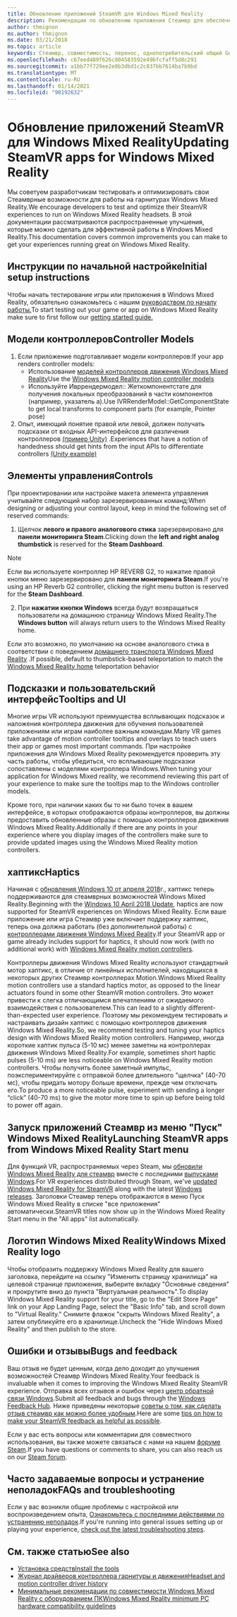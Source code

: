 ```yaml
---
title: Обновление приложений SteamVR для Windows Mixed Reality
description: Рекомендации по обновлению приложения Стеамвр для обеспечения максимальной совместимости с гарнитурами Windows Mixed Reality.
author: thmignon
ms.author: thmignon
ms.date: 03/21/2018
ms.topic: article
keywords: Стеамвр, совместимость, перенос, однопотребительский общий Gen, гарнитура смешанной реальности, гарнитура Windows Mixed Reality, миграция, Windows 10, Steam, контроллеры движения, хаптикс
ms.openlocfilehash: c67eed489f626c804583592e496fcfaff5d8c291
ms.sourcegitcommit: a1bb77f729ee2e0b3dbd1c2c837bb7614ba7b9bd
ms.translationtype: MT
ms.contentlocale: ru-RU
ms.lasthandoff: 01/14/2021
ms.locfileid: "98192632"
---
```

# <a name="updating-steamvr-apps-for-windows-mixed-reality"></a><span data-ttu-id="7f61b-104">Обновление приложений SteamVR для Windows Mixed Reality</span><span class="sxs-lookup"><span data-stu-id="7f61b-104">Updating SteamVR apps for Windows Mixed Reality</span></span>

<span data-ttu-id="7f61b-105">Мы советуем разработчикам тестировать и оптимизировать свои Стеамврные возможности для работы на гарнитурах Windows Mixed Reality.</span><span class="sxs-lookup"><span data-stu-id="7f61b-105">We encourage developers to test and optimize their SteamVR experiences to run on Windows Mixed Reality headsets.</span></span> <span data-ttu-id="7f61b-106">В этой документации рассматриваются распространенные улучшения, которые можно сделать для эффективной работы в Windows Mixed Reality.</span><span class="sxs-lookup"><span data-stu-id="7f61b-106">This documentation covers common improvements you can make to get your experiences running great on Windows Mixed Reality.</span></span>

## <a name="initial-setup-instructions"></a><span data-ttu-id="7f61b-107">Инструкции по начальной настройке</span><span class="sxs-lookup"><span data-stu-id="7f61b-107">Initial setup instructions</span></span>

<span data-ttu-id="7f61b-108">Чтобы начать тестирование игры или приложения в Windows Mixed Reality, обязательно ознакомьтесь с нашим [руководством по началу работы.](https://aka.ms/WindowsMixedRealitySteamVR)</span><span class="sxs-lookup"><span data-stu-id="7f61b-108">To start testing out your game or app on Windows Mixed Reality make sure to first follow our [getting started guide.](https://aka.ms/WindowsMixedRealitySteamVR)</span></span>

## <a name="controller-models"></a><span data-ttu-id="7f61b-109">Модели контроллеров</span><span class="sxs-lookup"><span data-stu-id="7f61b-109">Controller Models</span></span>

1. <span data-ttu-id="7f61b-110">Если приложение подготавливает модели контроллеров:</span><span class="sxs-lookup"><span data-stu-id="7f61b-110">If your app renders controller models:</span></span>
    * <span data-ttu-id="7f61b-111">Использование [моделей контроллеров движения Windows Mixed Reality](../../design/motion-controllers.md#rendering-the-motion-controller-model)</span><span class="sxs-lookup"><span data-stu-id="7f61b-111">Use the [Windows Mixed Reality motion controller models](../../design/motion-controllers.md#rendering-the-motion-controller-model)</span></span>
    * <span data-ttu-id="7f61b-112">Используйте Ивррендермодел:: Жеткомпонентстате для получения локальных преобразований в части компонентов (например, указатель a).</span><span class="sxs-lookup"><span data-stu-id="7f61b-112">Use IVRRenderModel::GetComponentState to get local transforms to component parts (for example, Pointer pose)</span></span>
2. <span data-ttu-id="7f61b-113">Опыт, имеющий понятие правой или левой, должен получать подсказки от входных API-интерфейсов для различения контроллеров [(пример Unity)](../unity/motion-controllers-in-unity.md#unity-buttonaxis-mapping-table) .</span><span class="sxs-lookup"><span data-stu-id="7f61b-113">Experiences that have a notion of handedness should get hints from the input APIs to differentiate controllers [(Unity example)](../unity/motion-controllers-in-unity.md#unity-buttonaxis-mapping-table)</span></span>

## <a name="controls"></a><span data-ttu-id="7f61b-114">Элементы управления</span><span class="sxs-lookup"><span data-stu-id="7f61b-114">Controls</span></span>

<span data-ttu-id="7f61b-115">При проектировании или настройке макета элемента управления учитывайте следующий набор зарезервированных команд:</span><span class="sxs-lookup"><span data-stu-id="7f61b-115">When designing or adjusting your control layout, keep in mind the following set of reserved commands:</span></span>
1. <span data-ttu-id="7f61b-116">Щелчок **левого и правого аналогового стика** зарезервировано для **панели мониторинга Steam**.</span><span class="sxs-lookup"><span data-stu-id="7f61b-116">Clicking down the **left and right analog thumbstick** is reserved for the **Steam Dashboard**.</span></span>

> [!NOTE]
> <span data-ttu-id="7f61b-117">Если вы используете контроллер HP REVERB G2, то нажатие правой кнопки меню зарезервировано для **панели мониторинга Steam**.</span><span class="sxs-lookup"><span data-stu-id="7f61b-117">If you're using an HP Reverb G2 controller, clicking the right menu button is reserved for the **Steam Dashboard**.</span></span>

2. <span data-ttu-id="7f61b-118">При **нажатии кнопки Windows** всегда будут возвращаться пользователи на домашнюю страницу Windows Mixed Reality.</span><span class="sxs-lookup"><span data-stu-id="7f61b-118">The **Windows button** will always return users to the Windows Mixed Reality home.</span></span>

<span data-ttu-id="7f61b-119">Если это возможно, по умолчанию на основе аналогового стика в соответствии с поведением [домашнего транспорта Windows Mixed Reality](../../discover/navigating-the-windows-mixed-reality-home.md#getting-around-your-home) .</span><span class="sxs-lookup"><span data-stu-id="7f61b-119">If possible, default to thumbstick-based teleportation to match the [Windows Mixed Reality home](../../discover/navigating-the-windows-mixed-reality-home.md#getting-around-your-home) teleportation behavior</span></span>

## <a name="tooltips-and-ui"></a><span data-ttu-id="7f61b-120">Подсказки и пользовательский интерфейс</span><span class="sxs-lookup"><span data-stu-id="7f61b-120">Tooltips and UI</span></span>

<span data-ttu-id="7f61b-121">Многие игры VR используют преимущества всплывающих подсказок и наложения контроллера движения для обучения пользователей приложениям или играм наиболее важным командам.</span><span class="sxs-lookup"><span data-stu-id="7f61b-121">Many VR games take advantage of motion controller tooltips and overlays to teach users their app or games most important commands.</span></span> <span data-ttu-id="7f61b-122">При настройке приложения для Windows Mixed Reality рекомендуется проверить эту часть работы, чтобы убедиться, что всплывающие подсказки сопоставлены с моделями контроллера Windows.</span><span class="sxs-lookup"><span data-stu-id="7f61b-122">When tuning your application for Windows Mixed reality, we recommend reviewing this part of your experience to make sure the tooltips map to the Windows controller models.</span></span>

<span data-ttu-id="7f61b-123">Кроме того, при наличии каких бы то ни было точек в вашем интерфейсе, в которых отображаются образы контроллеров, вы должны предоставить обновленные образы с помощью контроллеров движения Windows Mixed Reality.</span><span class="sxs-lookup"><span data-stu-id="7f61b-123">Additionally if there are any points in your experience where you display images of the controllers make sure to provide updated images using the Windows Mixed Reality motion controllers.</span></span>

## <a name="haptics"></a><span data-ttu-id="7f61b-124">хаптикс</span><span class="sxs-lookup"><span data-stu-id="7f61b-124">Haptics</span></span>

<span data-ttu-id="7f61b-125">Начиная с [обновления Windows 10 от апреля 2018](https://docs.microsoft.com/windows/mixed-reality/enthusiast-guide/release-notes-april-2018)г., хаптикс теперь поддерживаются для стеамврных возможностей Windows Mixed Reality.</span><span class="sxs-lookup"><span data-stu-id="7f61b-125">Beginning with the [Windows 10 April 2018 Update](https://docs.microsoft.com/windows/mixed-reality/enthusiast-guide/release-notes-april-2018), haptics are now supported for SteamVR experiences on Windows Mixed Reality.</span></span> <span data-ttu-id="7f61b-126">Если ваше приложение или игра Стеамвр уже включает поддержку хаптикс, теперь она должна работать (без дополнительной работы) с [контроллерами движения Windows Mixed Reality](../../design/motion-controllers.md).</span><span class="sxs-lookup"><span data-stu-id="7f61b-126">If your SteamVR app or game already includes support for haptics, it should now work (with no additional work) with [Windows Mixed Reality motion controllers](../../design/motion-controllers.md).</span></span>

<span data-ttu-id="7f61b-127">Контроллеры движения Windows Mixed Reality используют стандартный мотор хаптикс, в отличие от линейных исполнителей, находящихся в некоторых других Стеамвр контроллерах Motion.</span><span class="sxs-lookup"><span data-stu-id="7f61b-127">Windows Mixed Reality motion controllers use a standard haptics motor, as opposed to the linear actuators found in some other SteamVR motion controllers.</span></span> <span data-ttu-id="7f61b-128">Это может привести к слегка отличающимся впечатлениям от ожидаемого взаимодействия с пользователем.</span><span class="sxs-lookup"><span data-stu-id="7f61b-128">This can lead to a slightly different-than-expected user experience.</span></span> <span data-ttu-id="7f61b-129">Поэтому мы рекомендуем тестировать и настраивать дизайн хаптикс с помощью контроллеров движения Windows Mixed Reality.</span><span class="sxs-lookup"><span data-stu-id="7f61b-129">So, we recommend testing and tuning your haptics design with Windows Mixed Reality motion controllers.</span></span> <span data-ttu-id="7f61b-130">Например, иногда короткие хаптик пульса (5-10 мс) менее заметны на контроллерах движения Windows Mixed Reality.</span><span class="sxs-lookup"><span data-stu-id="7f61b-130">For example, sometimes short haptic pulses (5-10 ms) are less noticeable on Windows Mixed Reality motion controllers.</span></span> <span data-ttu-id="7f61b-131">Чтобы получить более заметный импульс, поэкспериментируйте с отправкой более длительного "щелчка" (40-70 мс), чтобы придать мотору больше времени, прежде чем отключать его.</span><span class="sxs-lookup"><span data-stu-id="7f61b-131">To produce a more noticeable pulse, experiment with sending a longer “click” (40-70 ms) to give the motor more time to spin up before being told to power off again.</span></span>

## <a name="launching-steamvr-apps-from-windows-mixed-reality-start-menu"></a><span data-ttu-id="7f61b-132">Запуск приложений Стеамвр из меню "Пуск" Windows Mixed Reality</span><span class="sxs-lookup"><span data-stu-id="7f61b-132">Launching SteamVR apps from Windows Mixed Reality Start menu</span></span>

<span data-ttu-id="7f61b-133">Для функций VR, распространяемых через Steam, мы [обновили Windows Mixed Reality для стеамвр](https://steamcommunity.com/games/719950/announcements/detail/1687045485866139800) вместе с последними [выпусками Windows](https://insider.windows.com).</span><span class="sxs-lookup"><span data-stu-id="7f61b-133">For VR experiences distributed through Steam, we've [updated Windows Mixed Reality for SteamVR](https://steamcommunity.com/games/719950/announcements/detail/1687045485866139800) along with the latest [Windows releases](https://insider.windows.com).</span></span> <span data-ttu-id="7f61b-134">Заголовки Стеамвр теперь отображаются в меню Пуск Windows Mixed Reality в списке "все приложения" автоматически.</span><span class="sxs-lookup"><span data-stu-id="7f61b-134">SteamVR titles now show up in the Windows Mixed Reality Start menu in the "All apps" list automatically.</span></span>

## <a name="windows-mixed-reality-logo"></a><span data-ttu-id="7f61b-135">Логотип Windows Mixed Reality</span><span class="sxs-lookup"><span data-stu-id="7f61b-135">Windows Mixed Reality logo</span></span>

<span data-ttu-id="7f61b-136">Чтобы отобразить поддержку Windows Mixed Reality для вашего заголовка, перейдите на ссылку "Изменить страницу хранилища" на целевой странице приложения, выберите вкладку "Основные сведения" и прокрутите вниз до пункта "Виртуальная реальность".</span><span class="sxs-lookup"><span data-stu-id="7f61b-136">To display Windows Mixed Reality support for your title, go to the "Edit Store Page" link on your App Landing Page, select the "Basic Info" tab, and scroll down to "Virtual Reality."</span></span> <span data-ttu-id="7f61b-137">Снимите флажок "скрыть Windows Mixed Reality", а затем опубликуйте его в хранилище.</span><span class="sxs-lookup"><span data-stu-id="7f61b-137">Uncheck the "Hide Windows Mixed Reality" and then publish to the store.</span></span>

## <a name="bugs-and-feedback"></a><span data-ttu-id="7f61b-138">Ошибки и отзывы</span><span class="sxs-lookup"><span data-stu-id="7f61b-138">Bugs and feedback</span></span>

<span data-ttu-id="7f61b-139">Ваш отзыв не будет ценным, когда дело доходит до улучшения возможностей Стеамвр Windows Mixed Reality.</span><span class="sxs-lookup"><span data-stu-id="7f61b-139">Your feedback is invaluable when it comes to improving the Windows Mixed Reality SteamVR experience.</span></span> <span data-ttu-id="7f61b-140">Отправка всех отзывов и ошибок через [центр обратной связи Windows](https://docs.microsoft.com/windows/mixed-reality/enthusiast-guide/filing-feedback).</span><span class="sxs-lookup"><span data-stu-id="7f61b-140">Submit all feedback and bugs through the [Windows Feedback Hub](https://docs.microsoft.com/windows/mixed-reality/enthusiast-guide/filing-feedback).</span></span> <span data-ttu-id="7f61b-141">Ниже приведены некоторые [советы о том, как сделать отзыв стеамвр как можно более удобным](https://docs.microsoft.com/windows/mixed-reality/enthusiast-guide/using-steamvr-with-windows-mixed-reality#sharing-feedback-on-steamvr).</span><span class="sxs-lookup"><span data-stu-id="7f61b-141">Here are some [tips on how to make your SteamVR feedback as helpful as possible](https://docs.microsoft.com/windows/mixed-reality/enthusiast-guide/using-steamvr-with-windows-mixed-reality#sharing-feedback-on-steamvr).</span></span>

<span data-ttu-id="7f61b-142">Если у вас есть вопросы или комментарии для совместного использования, вы также можете связаться с нами на нашем [форуме Steam](https://steamcommunity.com/app/719950/discussions/).</span><span class="sxs-lookup"><span data-stu-id="7f61b-142">If you have questions or comments to share, you can also reach us on our [Steam forum](https://steamcommunity.com/app/719950/discussions/).</span></span>

## <a name="faqs-and-troubleshooting"></a><span data-ttu-id="7f61b-143">Часто задаваемые вопросы и устранение неполадок</span><span class="sxs-lookup"><span data-stu-id="7f61b-143">FAQs and troubleshooting</span></span>

<span data-ttu-id="7f61b-144">Если у вас возникли общие проблемы с настройкой или воспроизведением опыта, [Ознакомьтесь с последними действиями по устранению неполадок](https://docs.microsoft.com/windows/mixed-reality/enthusiast-guide/troubleshooting-windows-mixed-reality#steamvr).</span><span class="sxs-lookup"><span data-stu-id="7f61b-144">If you're running into general issues setting up or playing your experience, [check out the latest troubleshooting steps](https://docs.microsoft.com/windows/mixed-reality/enthusiast-guide/troubleshooting-windows-mixed-reality#steamvr).</span></span>

## <a name="see-also"></a><span data-ttu-id="7f61b-145">См. также статью</span><span class="sxs-lookup"><span data-stu-id="7f61b-145">See also</span></span>

* [<span data-ttu-id="7f61b-146">Установка средств</span><span class="sxs-lookup"><span data-stu-id="7f61b-146">Install the tools</span></span>](../install-the-tools.md)
* [<span data-ttu-id="7f61b-147">Журнал драйверов контроллера гарнитуры и движения</span><span class="sxs-lookup"><span data-stu-id="7f61b-147">Headset and motion controller driver history</span></span>](https://docs.microsoft.com/windows/mixed-reality/enthusiast-guide/mixed-reality-software)
* [<span data-ttu-id="7f61b-148">Минимальные рекомендации по совместимости Windows Mixed Reality с оборудованием ПК</span><span class="sxs-lookup"><span data-stu-id="7f61b-148">Windows Mixed Reality minimum PC hardware compatibility guidelines</span></span>](https://docs.microsoft.com/windows/mixed-reality/enthusiast-guide/windows-mixed-reality-minimum-pc-hardware-compatibility-guidelines)
